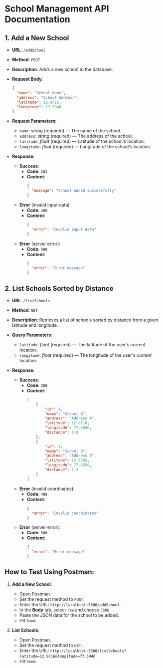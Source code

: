 # School Management API Documentation

## 1. Add a New School
- **URL**: `/addSchool`
- **Method**: `POST`
- **Description**: Adds a new school to the database.
- **Request Body**:
    ```json
    {
      "name": "School Name",
      "address": "School Address",
      "latitude": 12.9716,
      "longitude": 77.5946
    }
    ```
- **Request Parameters**:
    - `name`: *string* (required) — The name of the school.
    - `address`: *string* (required) — The address of the school.
    - `latitude`: *float* (required) — Latitude of the school's location.
    - `longitude`: *float* (required) — Longitude of the school's location.

- **Response**:
    - **Success**:
        - **Code**: `201`
        - **Content**:
            ```json
            {
              "message": "School added successfully"
            }
            ```
    - **Error** (invalid input data):
        - **Code**: `400`
        - **Content**:
            ```json
            {
              "error": "Invalid input data"
            }
            ```
    - **Error** (server error):
        - **Code**: `500`
        - **Content**:
            ```json
            {
              "error": "Error message"
            }
            ```

## 2. List Schools Sorted by Distance
- **URL**: `/listSchools`
- **Method**: `GET`
- **Description**: Retrieves a list of schools sorted by distance from a given latitude and longitude.
- **Query Parameters**:
    - `latitude`: *float* (required) — The latitude of the user's current location.
    - `longitude`: *float* (required) — The longitude of the user's current location.

- **Response**:
    - **Success**:
        - **Code**: `200`
        - **Content**:
            ```json
            [
                {
                    "id": 1,
                    "name": "School A",
                    "address": "Address A",
                    "latitude": 12.9716,
                    "longitude": 77.5946,
                    "distance": 0.0
                },
                {
                    "id": 2,
                    "name": "School B",
                    "address": "Address B",
                    "latitude": 12.9356,
                    "longitude": 77.6256,
                    "distance": 2.3
                }
            ]
            ```
    - **Error** (invalid coordinates):
        - **Code**: `400`
        - **Content**:
            ```json
            {
              "error": "Invalid coordinates"
            }
            ```
    - **Error** (server error):
        - **Code**: `500`
        - **Content**:
            ```json
            {
              "error": "Error message"
            }
            ```

## How to Test Using Postman:

1. **Add a New School**:
    - Open Postman.
    - Set the request method to `POST`.
    - Enter the URL: `http://localhost:3000/addSchool`.
    - In the **Body** tab, select `raw` and choose `JSON`.
    - Paste the JSON data for the school to be added.
    - Hit `Send`.

2. **List Schools**:
    - Open Postman.
    - Set the request method to `GET`.
    - Enter the URL: `http://localhost:3000/listSchools?latitude=12.9716&longitude=77.5946`.
    - Hit `Send`.
